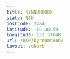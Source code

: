 ```yaml
---
title: KYNNUMBOON
state: NSW
postcode: 2484
latitude: -28.38059
longitude: 153.31648
url: /nsw/kynnumboon/
layout: suburb
---
```

